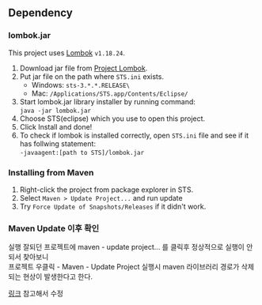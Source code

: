 ## Dependency
### lombok.jar

This project uses [Lombok](https://projectlombok.org/) `v1.18.24`.

1. Download jar file from [Project Lombok](https://projectlombok.org/).
1. Put jar file on the path where `STS.ini` exists.
    * Windows: `sts-3.*.*.RELEASE\`
    * Mac: `/Applications/STS.app/Contents/Eclipse/`
1. Start lombok.jar library installer by running command:  
`java -jar lombok.jar`
1. Choose STS(eclipse) which you use to open this project.
1. Click Install and done!
1. To check if lombok is installed correctly, open `STS.ini` file and see if it has follwing statement:  
`-javaagent:[path to STS]/lombok.jar`

### Installing from Maven

1. Right-click the project from package explorer in STS.
1. Select `Maven > Update Project...` and run update
1. Try `Force Update of Snapshots/Releases` if it didn't work.

### Maven Update 이후 확인

실행 잘되던 프로젝트에 maven - update project... 를 클릭후 정상적으로 실행이 안되서 찾아보니  
프로젝트 우클릭 - Maven - Update Project 실행시 maven 라이브러리 경로가 삭제되는 현상이 발생한다고 한다.

[링크](https://jokerkwu.tistory.com/109) 참고해서 수정